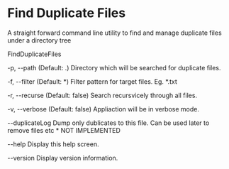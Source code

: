# Find Duplicate Files
A straight forward command line utility to find and manage duplicate files under a directory tree

FindDuplicateFiles 

  -p, --path        (Default: .) Directory which will be searched for duplicate files.

  -f, --filter      (Default: *) Filter pattern for target files. Eg. *.txt

  -r, --recurse     (Default: false) Search recursvicely through all files.

  -v, --verbose     (Default: false) Appliaction will be in verbose mode.

  --duplicateLog    Dump only dublicates to this file. Can be used later to remove files etc * NOT IMPLEMENTED

  --help            Display this help screen.

  --version         Display version information.
